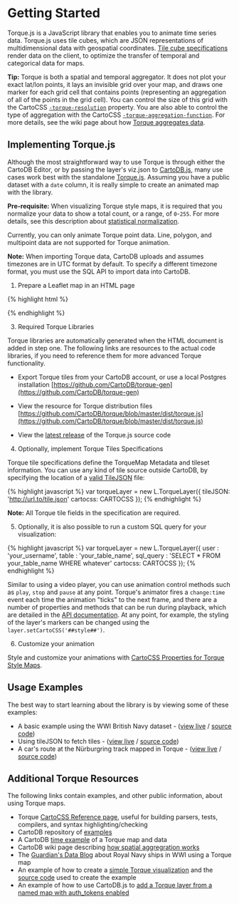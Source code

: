 # Getting Started

Torque.js is a JavaScript library that enables you to animate time series data. Torque.js uses tile cubes, which are JSON representations of multidimensional data with geospatial coordinates. [Tile cube specifications](https://github.com/CartoDB/torque-tiles/blob/master/2.0/spec.md) render data on the client, to optimize the transfer of temporal and categorical data for maps.

**Tip:** Torque is both a spatial and temporal aggregator. It does not plot your exact lat/lon points, it lays an invisible grid over your map, and draws one marker for each grid cell that contains points (representing an aggregation of all of the points in the grid cell). You can control the size of this grid with the CartoCSS [`-torque-resolution`](/cartodb-platform/cartocss/properties-for-torque/#torque-resolution-float) property. You are also able to control the type of aggregation with the CartoCSS [`-torque-aggregation-function`](/cartodb-platform/cartocss/properties-for-torque/#torque-aggregation-function-keyword). For more details, see the wiki page about how [Torque aggregates data](https://github.com/CartoDB/torque/wiki/How-spatial-aggregation-works).

## Implementing Torque.js

Although the most straightforward way to use Torque is through either the CartoDB Editor, or by passing the layer's viz.json to [CartoDB.js](http://docs.cartodb.com/cartodb-platform/cartodb-js/getting-started/), many use cases work best with the standalone [Torque.js](https://github.com/CartoDB/torque/tree/master/dist). Assuming you have a public dataset with a `date` column, it is really simple to create an animated map with the library. 

**Pre-requisite:** When visualizing Torque style maps, it is required that you normalize your data to show a total count, or a range, of `0`-`255`. For more details, see this description about [statistical normalization](https://books.google.com/books?id=FrUQHIzXK6EC&pg=PT347&lpg=PT347&dq=choropleth+normalization&source=bl&ots=muDZhsb2jT&sig=DbomJnKedQjaKvcQgm_sVqHBt-8&hl=en&sa=X&ved=0CCYQ6AEwAjgKahUKEwje0ee8qaTHAhUCZj4KHRF5CjM#v=onepage&q=choropleth%20normalization&f=false).

Currently, you can only animate Torque point data. Line, polygon, and multipoint data are not supported for Torque animation.

**Note:** When importing Torque data, CartoDB uploads and assumes timezones are in UTC format by default. To specify a different timezone format, you must use the SQL API to import data into CartoDB.


1)  Prepare a Leaflet map in an HTML page

{% highlight html %}
  <link rel="stylesheet" href="http://cdn.leafletjs.com/leaflet/v0.7.7/leaflet.css" />
  <body>
    <div id="map"></div>
    <script src="http://cdn.leafletjs.com/leaflet/v0.7.7/leaflet.js"></script>
    <script>
      var map = new L.Map('map', {
        zoomControl: true,
        center: [40, 0],
        zoom: 3
      });

      L.tileLayer('http://{s}.api.cartocdn.com/base-dark/{z}/{x}/{y}.png', {
        attribution: 'CartoDB'
      }).addTo(map);
    </script>
  </body>
{% endhighlight %}

2) Initialize the Torque.js layer

For Torque to work with your table, specify your username, tablename and a CartoCSS string to style the map. Leaflet's method `addTo` adds the Torque layer to the map. `play` runs the animation with the options specified in the CartoCSS properties

{% highlight html %}
  <script>
    var CARTOCSS = [
      'Map {',
      '-torque-time-attribute: "date";',
      '-torque-aggregation-function: "count(cartodb_id)";',
      '-torque-frame-count: 760;',
      '-torque-animation-duration: 15;',
      '-torque-resolution: 2',
      '}',
      '#layer {',
      '  marker-width: 3;',
      '  marker-fill-opacity: 0.8;',
      '  marker-fill: #FEE391; ',
      '  comp-op: "lighten";',
      '}'
    ].join('\n');

    var torqueLayer = new L.TorqueLayer({
      user       : 'your_username',
      table      : 'your_table_name',
      cartocss: CARTOCSS
    });
    torqueLayer.addTo(map);
    torqueLayer.play()
  </script>
{% endhighlight %}

3) Required Torque Libraries  

Torque libraries are automatically generated when the HTML document is added in step one. The following links are resources to the actual code libraries, if you need to reference them for more advanced Torque functionality.

- Export Torque tiles from your CartoDB account, or use a local Postgres installation [https://github.com/CartoDB/torque-gen](https://github.com/CartoDB/torque-gen)

- View the resource for Torque distribution files [https://github.com/CartoDB/torque/blob/master/dist/torque.js](https://github.com/CartoDB/torque/blob/master/dist/torque.js)

- View the [latest release](https://github.com/CartoDB/torque/releases) of the Torque.js source code

4) Optionally, implement Torque Tiles Specifications

Torque tile specifications define the TorqueMap Metadata and tileset information. You can use any kind of tile source outside CartoDB, by specifying the location of a [valid TileJSON](https://github.com/mapbox/tilejson-spec) file:

{% highlight javascript %}
  var torqueLayer = new L.TorqueLayer({
    tileJSON: 'http://url.to/tile.json'
    cartocss: CARTOCSS
  });
{% endhighlight %}

**Note:** All Torque tile fields in the specification are required.

5) Optionally, it is also possible to run a custom SQL query for your visualization:

{% highlight javascript %}
  var torqueLayer = new L.TorqueLayer({
    user       : 'your_username',
    table      : 'your_table_name',
    sql_query  : 'SELECT * FROM your_table_name WHERE whatever'
    cartocss: CARTOCSS
  });
{% endhighlight %}

Similar to using a video player, you can use animation control methods such as `play`, `stop` and `pause` at any point. Torque's animator fires a `change:time` event each time the animation "ticks" to the next frame, and there are a number of properties and methods that can be run during playback, which are detailed in the [API documentation](/cartodb-platform/torque/torqueapi/). At any point, for example, the styling of the layer's markers can be changed using the `layer.setCartoCSS('##style##')`.

6) Customize your animation 

Style and customize your animations with [CartoCSS Properties for Torque Style Maps](/cartodb-platform/cartocss/properties-for-torque/).

## Usage Examples
The best way to start learning about the library is by viewing some of these examples:

* A basic example using the WWI British Navy dataset - ([view live](http://cartodb.github.io/torque/examples/navy_leaflet.html) / [source code](https://github.com/CartoDB/torque/blob/master/examples/navy_leaflet.html))
* Using tileJSON to fetch tiles - ([view live](http://cartodb.github.io/torque/examples/tilejson.html) / [source code](https://github.com/CartoDB/torque/blob/master/examples/tilejson.html))
* A car's route at the Nürburgring track mapped in Torque - ([view live](http://cartodb.github.io/torque/examples/car.html) / [source code](https://github.com/CartoDB/torque/blob/master/examples/car.html))

## Additional Torque Resources

The following links contain examples, and other public information, about using Torque maps.

- Torque [CartoCSS Reference page](https://github.com/cartodb/torque-reference), useful for building parsers, tests, compilers, and syntax highlighting/checking
- CartoDB repository of [examples](https://github.com/CartoDB/torque/tree/master/examples)
- A CartoDB [time example](http://cartodb.github.com/torque/) of a Torque map and data
- CartoDB wiki page describing [how spatial aggregration works](https://github.com/CartoDB/torque/wiki/How-spatial-aggregation-works)
- The [Guardian's Data Blog](http://www.guardian.co.uk/news/datablog/interactive/2012/oct/01/first-world-war-royal-navy-ships-mapped) about Royal Navy ships in WWI using a Torque map
- An example of how to create a [simple Torque visualization](https://github.com/CartoDB/torque#getting-started) and the [source code](https://github.com/CartoDB/torque/blob/master/examples/navy_leaflet.html) used to create the example
- An example of how to use CartoDB.js to [add a Torque layer from a named map with auth_tokens enabled](https://gist.github.com/chriswhong/a4d1e6305ecaf2ad507a)
